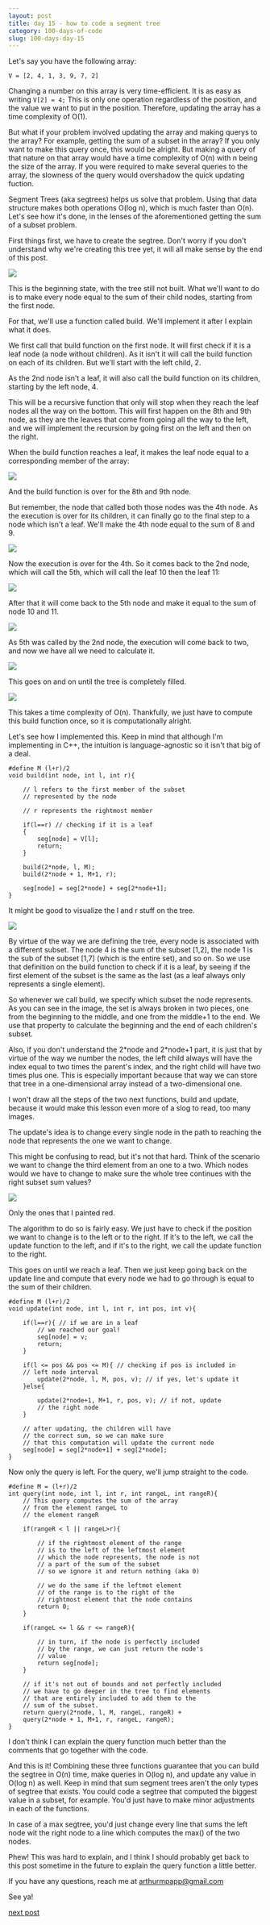 ```yaml
---
layout: post
title: day 15 - how to code a segment tree
category: 100-days-of-code
slug: 100-days-day-15
---
```


Let's say you have the following array:

```
V = [2, 4, 1, 3, 9, 7, 2]
```

Changing a number on this array is very time-efficient. It is as easy as writing ```V[2] = 4;``` This is only one operation regardless of the position, and the value we want to put in the position. Therefore, updating the array has a time complexity of O(1).

But what if your problem involved updating the array and making querys to the array? For example, getting the sum of a subset in the array? If you only want to make this query once, this would be alright. But making a query of that nature on that array would have a time complexity of O(n) with n being the size of the array. If you were required to make several queries to the array, the slowness of the query would overshadow the quick updating fuction.

Segment Trees (aka segtrees) helps us solve that problem. Using that data structure makes both operations O(log n), which is much faster than O(n). Let's see how it's done, in the lenses of the aforementioned getting the sum of a subset problem. 

First things first, we have to create the segtree. Don't worry if you don't understand why we're creating this tree yet, it will all make sense by the end of this post.

![](/blog/imgs/1st-step.svg)

This is the beginning state, with the tree still not built. What we'll want to do is to make every node equal to the sum of their child nodes, starting from the first node.

For that, we'll use a function called build. We'll implement it after I explain what it does. 

We first call that build function on the first node. It will first check if it is a leaf node (a node without children). As it isn't it will call the build function on each of its children. But we'll start with the left child, 2.

As the 2nd node isn't a leaf, it will also call the build function on its children, starting by the left node, 4. 

This will be a recursive function that only will stop when they reach the leaf nodes all the way on the bottom. This will first happen on the 8th and 9th node, as they are the leaves that come from going all the way to the left, and we will implement the recursion by going first on the left and then on the right. 

When the build function reaches a leaf, it makes the leaf node equal to a corresponding member of the array:

![](/blog/imgs/2nd-step.svg)

And the build function is over for the 8th and 9th node.

But remember, the node that called both those nodes was the 4th node. As the execution is over for its children, it can finally go to the final step to a node which isn't a leaf. We'll make the 4th node equal to the sum of 8 and 9. 

![](/blog/imgs/3rd-step.svg)

Now the execution is over for the 4th. So it comes back to the 2nd node, which will call the 5th, which will call the leaf 10 then the leaf 11:

![](/blog/imgs/4th-step.svg)

After that it will come back to the 5th node and make it equal to the sum of node 10 and 11.

![](/blog/imgs/5th-step.svg)

As 5th was called by the 2nd node, the execution will come back to two, and now we have all we need to calculate it.

![](/blog/imgs/6th-step.svg)

This goes on and on until the tree is completely filled. 

![](/blog/imgs/7th-step.svg)

This takes a time complexity of O(n). Thankfully, we just have to compute this build function once, so it is computationally alright.

Let's see how I implemented this. Keep in mind that although I'm implementing in C++, the intuition is language-agnostic so it isn't that big of a deal. 

```
#define M (l+r)/2
void build(int node, int l, int r){

    // l refers to the first member of the subset
    // represented by the node

    // r represents the rightmost member

    if(l==r) // checking if it is a leaf
    {
        seg[node] = V[l];
        return;
    }
    
    build(2*node, l, M);
    build(2*node + 1, M+1, r);

    seg[node] = seg[2*node] + seg[2*node+1];
}
```

It might be good to visualize the l and r stuff on the tree. 

![](/blog/imgs/subsets.svg)

By virtue of the way we are defining the tree, every node is associated with a different subset. The node 4 is the sum of the subset \[1,2], the node 1 is the sub of the subset \[1,7] (which is the entire set), and so on. So we use that definition on the build function to check if it is a leaf, by seeing if the first element of the subset is the same as the last (as a leaf always only represents a single element). 

So whenever we call build, we specify which subset the node represents. As you can see in the image, the set is always broken in two pieces, one from the beginning to the middle, and one from the middle+1 to the end. We use that property to calculate the beginning and the end of each children's subset. 

Also, if you don't understand the 2\*node and 2\*node+1 part, it is just that by virtue of the way we number the nodes, the left child always will have the index equal to two times the parent's index, and the right child will have two times plus one. This is especially important because that way we can store that tree in a one-dimensional array instead of a two-dimensional one.  

I won't draw all the steps of the two next functions, build and update, because it would make this lesson even more of a slog to read, too many images. 

The update's idea is to change every single node in the path to reaching the node that represents the one we want to change. 

This might be confusing to read, but it's not that hard. Think of the scenario we want to change the third element from an one to a two. Which nodes would we have to change to make sure the whole tree continues with the right subset sum values?

![](/blog/imgs/update.svg)

Only the ones that I painted red.

The algorithm to do so is fairly easy. We just have to check if the position we want to change is to the left or to the right. If it's to the left, we call the update function to the left, and if it's to the right, we call the update function to the right.

This goes on until we reach a leaf. Then we just keep going back on the update line and compute that every node we had to go through is equal to the sum of their children.

```
#define M (l+r)/2
void update(int node, int l, int r, int pos, int v){
    
    if(l==r){ // if we are in a leaf
        // we reached our goal!
        seg[node] = v;
        return;
    }
    
    if(l <= pos && pos <= M){ // checking if pos is included in
    // left node interval
        update(2*node, l, M, pos, v); // if yes, let's update it
    }else{

        update(2*node+1, M+1, r, pos, v); // if not, update
        // the right node
    }

    // after updating, the children will have
    // the correct sum, so we can make sure
    // that this computation will update the current node
    seg[node] = seg[2*node+1] + seg[2*node];
}
```

Now only the query is left. For the query, we'll jump straight to the code.

```
#define M = (l+r)/2
int query(int node, int l, int r, int rangeL, int rangeR){
    // This query computes the sum of the array
    // from the element rangeL to
    // the element rangeR 

    if(rangeR < l || rangeL>r){
        
        // if the rightmost element of the range
        // is to the left of the leftmost element
        // which the node represents, the node is not
        // a part of the sum of the subset
        // so we ignore it and return nothing (aka 0)
        
        // we do the same if the leftmot element
        // of the range is to the right of the
        // rightmost element that the node contains   
        return 0;
    }
    
    if(rangeL <= l && r <= rangeR){
        
        // in turn, if the node is perfectly included
        // by the range, we can just return the node's
        // value
        return seg[node];
    }
    
    // if it's not out of bounds and not perfectly included
    // we have to go deeper in the tree to find elements
    // that are entirely included to add them to the
    // sum of the subset.
    return query(2*node, l, M, rangeL, rangeR) + 
    query(2*node + 1, M+1, r, rangeL, rangeR);
}
```

I don't think I can explain the query function much better than the comments that go together with the code.

And this is it! Combining these three functions guarantee that you can build the segtree in O(n) time, make queries in O(log n), and update any value in O(log n) as well. Keep in mind that sum segment trees aren't the only types of segtree that exists. You could code a segtree that computed the biggest value in a subset, for example. You'd just have to make minor adjustments in each of the functions.

In case of a max segtree, you'd just change every line that sums the left node wit the right node to a line which computes the max() of the two nodes.

Phew! This was hard to explain, and I think I should probably get back to this post sometime in the future to explain the query function a little better. 

If you have any questions, reach me at arthurmpapp@gmail.com

See ya!

[next post](/blog/100-days-day-16)
